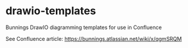 # drawio-templates
Bunnings DrawIO diagramming templates for use in Confluence

See Confluence article: https://bunnings.atlassian.net/wiki/x/qgmSRQM

